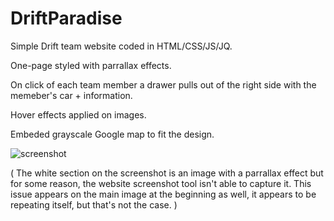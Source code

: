 # DriftParadise

Simple Drift team website coded in HTML/CSS/JS/JQ.

One-page styled with parrallax effects.

On click of each team member a drawer pulls out of the right side with the memeber's car + information.

Hover effects applied on images.

Embeded grayscale Google map to fit the design.

![screenshot](http://i.imgur.com/q2YAc0H.jpg)

( The white section on the screenshot is an image with a parrallax effect but for some reason, the website screenshot tool isn't able to capture it. This issue appears on the main image at the beginning as well, it appears to be repeating itself, but that's not the case. )
